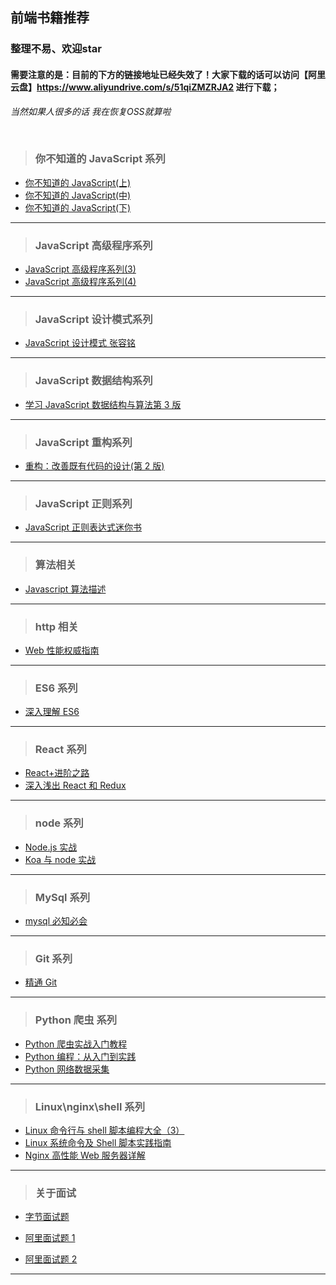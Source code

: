 ## 前端书籍推荐

### 整理不易、欢迎star

#### 需要注意的是：目前的下方的链接地址已经失效了！大家下载的话可以访问【阿里云盘】https://www.aliyundrive.com/s/51qiZMZRJA2 进行下载；

*当然如果人很多的话 我在恢复OSS就算啦*

<br />


> ### 你不知道的 JavaScript 系列

- [你不知道的 JavaScript(上)](<http://yf-books.oss-cn-beijing.aliyuncs.com/%E4%BD%A0%E4%B8%8D%E7%9F%A5%E9%81%93%E7%9A%84JavaScript(%E4%B8%8A%E5%8D%B7).pdf>)
- [你不知道的 JavaScript(中)](<http://yf-books.oss-cn-beijing.aliyuncs.com/%E4%BD%A0%E4%B8%8D%E7%9F%A5%E9%81%93%E7%9A%84JavaScript(%E4%B8%AD%E5%8D%B7).pdf>)
- [你不知道的 JavaScript(下)](<http://yf-books.oss-cn-beijing.aliyuncs.com/%E4%BD%A0%E4%B8%8D%E7%9F%A5%E9%81%93%E7%9A%84JavaScript(%E4%B8%8B%E5%8D%B7).pdf>)

---

> ### JavaScript 高级程序系列

- [JavaScript 高级程序系列(3)](<http://yf-books.oss-cn-beijing.aliyuncs.com/JavaScript%E9%AB%98%E7%BA%A7%E7%A8%8B%E5%BA%8F%E8%AE%BE%E8%AE%A1(%E7%AC%AC3%E7%89%88)%20.pdf>)
- [JavaScript 高级程序系列(4)](<http://yf-books.oss-cn-beijing.aliyuncs.com/JavaScript%E9%AB%98%E7%BA%A7%E7%A8%8B%E5%BA%8F%E8%AE%BE%E8%AE%A1(%E7%AC%AC4%E7%89%88).pdf>)

---

> ### JavaScript 设计模式系列

- [JavaScript 设计模式 张容铭](http://yf-books.oss-cn-beijing.aliyuncs.com/JavaScript%E8%AE%BE%E8%AE%A1%E6%A8%A1%E5%BC%8F%20%E5%BC%A0%E5%AE%B9%E9%93%AD.pdf)

---

> ### JavaScript 数据结构系列

- [学习 JavaScript 数据结构与算法第 3 版](http://yf-books.oss-cn-beijing.aliyuncs.com/%E5%AD%A6%E4%B9%A0JavaScript%E6%95%B0%E6%8D%AE%E7%BB%93%E6%9E%84%E4%B8%8E%E7%AE%97%E6%B3%95%E7%AC%AC3%E7%89%88.pdf)

---

> ### JavaScript 重构系列

- [重构：改善既有代码的设计(第 2 版)](<http://yf-books.oss-cn-beijing.aliyuncs.com/%E9%87%8D%E6%9E%84%EF%BC%9A%E6%94%B9%E5%96%84%E6%97%A2%E6%9C%89%E4%BB%A3%E7%A0%81%E7%9A%84%E8%AE%BE%E8%AE%A1(%E7%AC%AC2%E7%89%88).pdf>)

---

> ### JavaScript 正则系列

- [JavaScript 正则表达式迷你书](http://yf-books.oss-cn-beijing.aliyuncs.com/JavaScript%E6%AD%A3%E5%88%99%E8%A1%A8%E8%BE%BE%E5%BC%8F%E8%BF%B7%E4%BD%A0%E4%B9%A6%EF%BC%881.1%E7%89%88.pdf)

---

> ### 算法相关

- [Javascript 算法描述](http://yf-books.oss-cn-beijing.aliyuncs.com/%E6%94%BF%E4%BA%91%E7%AE%97%E6%B3%95%E6%8F%8F%E8%BF%B0.pdf)

---

> ### http 相关

- [Web 性能权威指南](http://yf-books.oss-cn-beijing.aliyuncs.com/Web%E6%80%A7%E8%83%BD%E6%9D%83%E5%A8%81%E6%8C%87%E5%8D%97.pdf)

---

> ### ES6 系列

- [深入理解 ES6](http://yf-books.oss-cn-beijing.aliyuncs.com/%E6%B7%B1%E5%85%A5%E7%90%86%E8%A7%A3ES6.pdf)

---

> ### React 系列

- [React+进阶之路](http://yf-books.oss-cn-beijing.aliyuncs.com/React%2B%E8%BF%9B%E9%98%B6%E4%B9%8B%E8%B7%AF.pdf)
- [深入浅出 React 和 Redux](http://yf-books.oss-cn-beijing.aliyuncs.com/%E6%B7%B1%E5%85%A5%E6%B5%85%E5%87%BAReact%E5%92%8CRedux.pdf)

---

> ### node 系列

- [Node.js 实战](http://yf-books.oss-cn-beijing.aliyuncs.com/Node.js%E5%AE%9E%E6%88%98.pdf)
- [Koa 与 node 实战](http://yf-books.oss-cn-beijing.aliyuncs.com/kao.pdf)

---

> ### MySql 系列

- [mysql 必知必会](http://yf-books.oss-cn-beijing.aliyuncs.com/mysql%E5%BF%85%E7%9F%A5%E5%BF%85%E4%BC%9A.pdf)

---

> ### Git 系列

- [精通 Git](http://yf-books.oss-cn-beijing.aliyuncs.com/%E7%B2%BE%E9%80%9AGit.pdf)

---

> ### Python 爬虫 系列

- [Python 爬虫实战入门教程](http://yf-books.oss-cn-beijing.aliyuncs.com/Python%E7%88%AC%E8%99%AB%E5%AE%9E%E6%88%98%E5%85%A5%E9%97%A8%E6%95%99%E7%A8%8B-%E5%B7%9E%E7%9A%84%E5%85%88%E7%94%9F.pdf)
- [Python 编程：从入门到实践](http://yf-books.oss-cn-beijing.aliyuncs.com/Python%E7%BC%96%E7%A8%8B%EF%BC%9A%E4%BB%8E%E5%85%A5%E9%97%A8%E5%88%B0%E5%AE%9E%E8%B7%B5.pdf)
- [Python 网络数据采集](http://yf-books.oss-cn-beijing.aliyuncs.com/Python%E7%BD%91%E7%BB%9C%E6%95%B0%E6%8D%AE%E9%87%87%E9%9B%86.pdf)

---

> ### Linux\nginx\shell 系列

- [Linux 命令行与 shell 脚本编程大全（3）](http://yf-books.oss-cn-beijing.aliyuncs.com/Linux%E5%91%BD%E4%BB%A4%E8%A1%8C%E4%B8%8Eshell%E8%84%9A%E6%9C%AC%E7%BC%96%E7%A8%8B%E5%A4%A7%E5%85%A8.%E7%AC%AC3%E7%89%88.pdf)
- [Linux 系统命令及 Shell 脚本实践指南](http://yf-books.oss-cn-beijing.aliyuncs.com/Linux%E7%B3%BB%E7%BB%9F%E5%91%BD%E4%BB%A4%E5%8F%8AShell%E8%84%9A%E6%9C%AC%E5%AE%9E%E8%B7%B5%E6%8C%87%E5%8D%97.pdf)
- [Nginx 高性能 Web 服务器详解](http://yf-books.oss-cn-beijing.aliyuncs.com/Nginx%E9%AB%98%E6%80%A7%E8%83%BDWeb%E6%9C%8D%E5%8A%A1%E5%99%A8%E8%AF%A6%E8%A7%A3.pdf)

---

> ### 关于面试

- [字节面试题](<http://yf-books.oss-cn-beijing.aliyuncs.com/%E5%AD%97%E8%8A%82%E5%89%8D%E7%AB%AF%E7%AC%AC%E4%B8%80%E6%9C%9F%E9%9D%A2%E8%AF%95%E9%A2%98(1).pdf>)

- [阿里面试题 1](http://yf-books.oss-cn-beijing.aliyuncs.com/%E9%98%BF%E9%87%8C%E5%89%8D%E7%AB%AF%E9%9D%A2%E8%AF%95%E9%A2%98-%E7%AC%AC%E4%B8%80%E6%9C%9F.pdf)

- [阿里面试题 2](http://yf-books.oss-cn-beijing.aliyuncs.com/%E9%98%BF%E9%87%8C%E5%89%8D%E7%AB%AF%E9%9D%A2%E8%AF%95%E9%A2%98-%E7%AC%AC%E4%BA%8C%E6%9C%9F.pdf)

---
